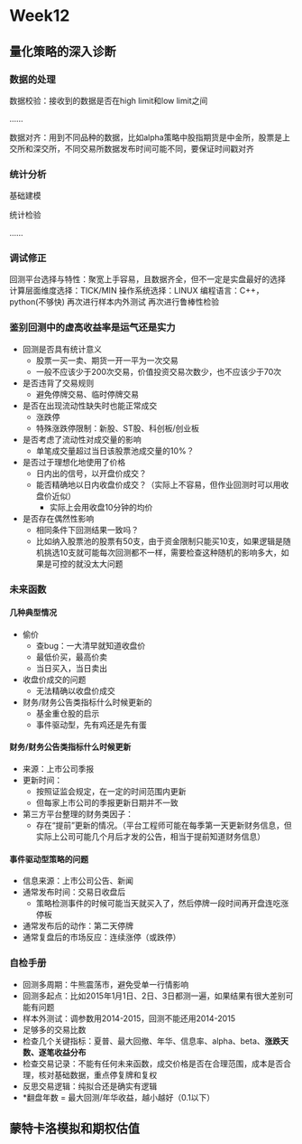 # Week12

## 量化策略的深入诊断

### 数据的处理

数据校验：接收到的数据是否在high limit和low limit之间

……

数据对齐：用到不同品种的数据，比如alpha策略中股指期货是中金所，股票是上交所和深交所，不同交易所数据发布时间可能不同，要保证时间戳对齐

### 统计分析

基础建模

统计检验

……

### 调试修正
回测平台选择与特性：聚宽上手容易，且数据齐全，但不一定是实盘最好的选择
计算层面维度选择：TICK/MIN
操作系统选择：LINUX
编程语言：C++，python(不够快)
再次进行样本内外测试
再次进行鲁棒性检验

### 鉴别回测中的虚高收益率是运气还是实力
* 回测是否具有统计意义
	* 股票一买一卖、期货一开一平为一次交易
	* 一般不应该少于200次交易，价值投资交易次数少，也不应该少于70次
* 是否违背了交易规则
	* 避免停牌交易、临时停牌交易
* 是否在出现流动性缺失时也能正常成交
	* 涨跌停
	* 特殊涨跌停限制：新股、ST股、科创板/创业板
* 是否考虑了流动性对成交量的影响
	* 单笔成交量超过当日该股票池成交量的10%？
* 是否过于理想化地使用了价格
	* 日内出的信号，以开盘价成交？
	* 能否精确地以日内收盘价成交？（实际上不容易，但作业回测时可以用收盘价近似）
		* 实际上会用收盘10分钟的均价
* 是否存在偶然性影响
	* 相同条件下回测结果一致吗？
	* 比如纳入股票池的股票有50支，由于资金限制只能买10支，如果逻辑是随机挑选10支就可能每次回测都不一样，需要检查这种随机的影响多大，如果是可控的就没太大问题

### 未来函数

#### 几种典型情况
* 偷价
	* 查bug：一大清早就知道收盘价
	* 最低价买，最高价卖
	* 当日买入，当日卖出
* 收盘价成交的问题
	* 无法精确以收盘价成交
* 财务/财务公告类指标什么时候更新的
	* 基金重仓股的启示
	* 事件驱动型，先有鸡还是先有蛋

#### 财务/财务公告类指标什么时候更新
* 来源：上市公司季报
* 更新时间：
	* 按照证监会规定，在一定的时间范围内更新
	* 但每家上市公司的季报更新日期并不一致
* 第三方平台整理的财务类因子：
	* 存在“提前”更新的情况。（平台工程师可能在每季第一天更新财务信息，但实际上公司可能几个月后才发的公告，相当于提前知道财务信息）

#### 事件驱动型策略的问题
* 信息来源：上市公司公告、新闻
* 通常发布时间：交易日收盘后
	* 策略检测事件的时候可能当天就买入了，然后停牌一段时间再开盘连吃涨停板
* 通常发布后的动作：第二天停牌
* 通常复盘后的市场反应：连续涨停（或跌停）



### 自检手册
* 回测多周期：牛熊震荡市，避免受单一行情影响
* 回测多起点：比如2015年1月1日、2日、3日都测一遍，如果结果有很大差别可能有问题
* 样本外测试：调参数用2014-2015，回测不能还用2014-2015
* 足够多的交易比数
* 检查几个关键指标：夏普、最大回撤、年华、信息率、alpha、beta、**涨跌天数、逐笔收益分布**
* 检查交易记录：不能有任何未来函数，成交价格是否在合理范围，成本是否合理，核对基础数据，重点停复牌和复权
* 反思交易逻辑：纯拟合还是确实有逻辑
* *翻盘年数 = 最大回测/年华收益，越小越好（0.1以下）



## 蒙特卡洛模拟和期权估值



















